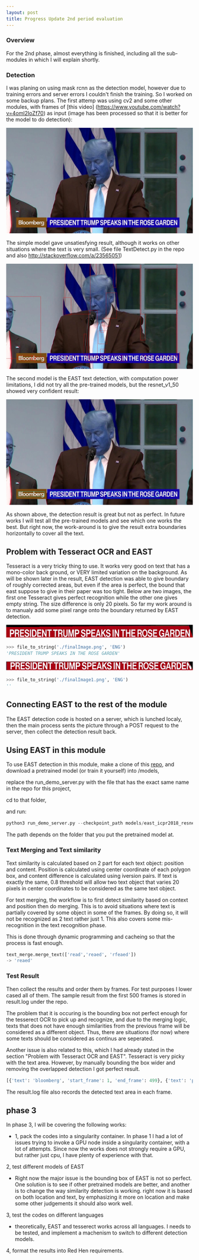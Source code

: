 ```yaml
---
layout: post
title: Progress Update 2nd period evaluation
---
```

### Overview

For the 2nd phase, almost everything is finished, including all the sub-modules in which I will explain shortly.

### Detection

I was planing on using mask rcnn as the detection model, however due to training errors and server errors I couldn't finish the training. So I worked on some backup plans. The first attemp was using cv2 and some other modules, with frames of [this video] (https://www.youtube.com/watch?v=4oml2IoZf70) as input (image has been processed so that it is better for the model to do detection):

![input image](/images/outfile.jpg "input image")

The simple model gave unsatiesfying result, although it works on other situations where the text is very small. (See file TextDetect.py in the repo and also http://stackoverflow.com/a/23565051)

![input image detection1](/images/outfile-rect.jpg "input image detection1")

The second model is the EAST text detection, with computation power limitations, I did not try all the pre-trained models, but the resnet_v1_50 showed very confident result:

![input image detection2](/images/outfile.png "input image detection2")

As shown above, the detection result is great but not as perfect. In future works I will test all the pre-trained models and see which one works the best. But right now, the work-around is to give the result extra boundaries horizontally to cover all the text.

## Problem with Tesseract OCR and EAST

Tesseract is a very tricky thing to use. It works very good on text that has a mono-color back ground, or  VERY limited variation on the background. As will be shown later in the result, EAST detection was able to give boundary of roughly corrected areas, but even if the area is perfect, the bound that east suppose to give in their paper was too tight. Below are two images, the first one Tesseract gives perfect recognition while the other one gives empty string. The size difference is only 20 pixels. So far my work around is to manualy add some pixel range onto the boundary returned by EAST detection.

![input image tesserect1](/images/finalImage.png "a good output")


```python
>>> file_to_string('./finalImage.png', 'ENG')
'PRESIDENT TRUMP SPEAKS IN THE ROSE GARDEN'
```

![input image tesserect2](/images/finalImage1.png "gives nothing")

```python
>>> file_to_string('./finalImage1.png', 'ENG')
''
```

## Connecting EAST to the rest of the module

The EAST detection code is hosted on a server, which is lunched localy, then the main process sents the picture through a POST request to the server, then collect the detection result back.

## Using EAST in this module

To use EAST detection in this module, make a clone of this [repo](https://github.com/HaozhengLi/EAST_ICPR), and download a pretrained model (or train it yourself) into /models, 

replace the run_demo_server.py with the file that has the exact same name in the repo for this project,

cd to that folder,

and run:

```python
python3 run_demo_server.py --checkpoint_path models/east_icpr2018_resnet_v1_50_rbox_1035k/
```

The path depends on the folder that you put the pretrained model at.

### Text Merging and Text similarity

Text similarity is calculated based on 2 part for each text object: position and content. Position is calculated using center coordinate of each polygon box, and content difference is calculated using iversion pairs. If text is exactly the same, 0.8 threshold will allow two text object that varies 20 pixels in center coordinates to be considered as the same text object. 

For text merging, the workflow is to first detect similarity based on context and position then do merging. This is to avoid situations where text is partially covered by some object in some of the frames. By doing so, it will not be recognized as 2 text rather just 1. This also covers some mis-recognition in the text recognition phase. 

This is done through dynamic programming and cacheing so that the process is fast enough. 

```python
text_merge.merge_text(['read','reaed', 'rfeaed'])
-> 'reaed'
```
### Test Result

Then collect the results and order them by frames. For test purposes I lower cased all of them. The sample result from the first 500 frames is stored in result.log under the repo. 

The problem that it is occuring is the bounding box not perfect enough for the tesserect OCR to pick up and recognize, and due to the merging logic, texts that does not have enough similarities from the previous frame will be considered as a different object. Thus, there are situations (for now) where some texts should be considered as continus are seperated.

Another issue is also related to this, which I had already stated in the section "Problem with Tesseract OCR and EAST". Tesseract is very picky with the text area. However, by manually bounding the box wider and removing the overlapped detection I got perfect result.

```python
[{'text': 'bloomberg', 'start_frame': 1, 'end_frame': 499}, {'text': 'president trump speaks in the rose garden', 'start_frame': 1, 'end_frame': 30, }]
```

The result.log file also records the detected text area in each frame. 

## phase 3

In phase 3, I will be covering the following works:
- 1, pack the codes into a singularity container. In phase 1 I had a lot of issues trying to invoke a GPU node inside a singularity container, with a lot of attempts. Since now the works does not strongly require a GPU, but rather just cpu, I have plenty of experience with that.

2, test different models of EAST
- Right now the major issue is the bounding box of EAST is not so perfect. One solution is to see if other pretrained models are better, and another is to change the way similarity detection is working. right now it is based on both location and text, by emphasizing it more on location and make some other judgements it should also work well.

3, test the codes on different languages
- theoretically, EAST and tesserect works across all languages. I needs to be tested, and implement a machenism to switch to different detection models.

4, format the results into Red Hen requirements.


